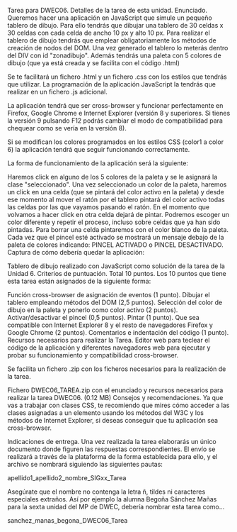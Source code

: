 Tarea para DWEC06.
Detalles de la tarea de esta unidad.
Enunciado.
Queremos hacer una aplicación en JavaScript que simule un pequeño tablero de dibujo. 
Para ello tendrás que dibujar una tablero de 30 celdas x 30 celdas con cada celda de 
ancho 10 px y alto 10 px. Para realizar el tablero de dibujo tendrás que emplear obligatoriamente 
los métodos de creación de nodos del DOM. Una vez generado el tablero lo meterás dentro del DIV 
con id "zonadibujo". Además tendrás una paleta con 5 colores de dibujo 
(que ya está creada y se facilita con el código .html)

Se te facilitará un fichero .html y un fichero .css con los estilos que tendrás que utilizar. 
La programación de la aplicación JavaScript la tendrás que realizar en un fichero .js adicional.

La aplicación tendrá que ser cross-browser y funcionar perfectamente en Firefox, Google Chrome e 
Internet Explorer (versión 8 y superiores. Si tienes la versión 9 pulsando F12 podrás cambiar el modo 
de compatibilidad para chequear como se vería en la versión 8).

Si se modifican los colores programados en los estilos CSS (color1 a color 6) la aplicación tendrá que 
seguir funcionando correctamente.

La forma de funcionamiento de la aplicación será la siguiente:

Haremos click en alguno de los 5 colores de la paleta y se le asignará la clase "seleccionado".
Una vez seleccionado un color de la paleta, haremos un click en una celda (que se pintará del color activo en la paleta) 
y desde ese momento al mover el ratón por el tablero pintará del color activo todas las celdas por las que vayamos 
pasando el ratón. En el momento que volvamos a hacer click en otra celda dejará de pintar.
Podremos escoger un color diferente y repetir el proceso, incluso sobre celdas que ya han sido pintadas.
Para borrar una celda pintaremos con el color blanco de la paleta.
Cada vez que el pincel esté activado se mostrará un mensaje debajo de la paleta de colores indicando: 
PINCEL ACTIVADO o PINCEL DESACTIVADO.
Captura de cómo debería quedar la aplicación:

Tablero de dibujo realizado con JavaScript como solución de la tarea de la Unidad 6.
Criterios de puntuación. Total 10 puntos.
Los 10 puntos que tiene esta tarea están asignados de la siguiente forma:

Función cross-browser de asignación de eventos (1 punto).
Dibujar el tablero empleando métodos del DOM (2,5 puntos).
Selección del color de dibujo en la paleta y ponerlo como color activo (2 puntos).
Activar/desactivar el pincel (0,5 puntos).
Pintar (1 punto).
Que sea compatible con Internet Explorer 8 y el resto de navegadores Firefox y Google Chrome (2 puntos).
Comentarios e indentación del código (1 punto).
Recursos necesarios para realizar la Tarea.
Editor web para teclear el código de la aplicación y diferentes navegadores web para ejecutar y probar su funcionamiento y compatibilidad cross-browser.

Se facilita un fichero .zip con los ficheros necesarios para la realización de la tarea.

Fichero DWEC06_TAREA.zip con el enunciado y recursos necesarios para realizar la tarea DWEC06. (0.12 MB)
Consejos y recomendaciones.
Ya que vas a trabajar con clases CSS, te recomiendo que mires cómo acceder a las clases asignadas a un elemento usando los métodos del W3C y los métodos de Internet Explorer, si deseas conseguir que tu aplicación sea cross-browser.

Indicaciones de entrega.
Una vez realizada la tarea elaborarás un único documento donde figuren las respuestas correspondientes. El envío se realizará a través de la plataforma de la forma establecida para ello, y el archivo se nombrará siguiendo las siguientes pautas:

apellido1_apellido2_nombre_SIGxx_Tarea

Asegúrate que el nombre no contenga la letra ñ, tildes ni caracteres especiales extraños. Así por ejemplo la alumna Begoña Sánchez Mañas para la sexta unidad del MP de DWEC, debería nombrar esta tarea como...

sanchez_manas_begona_DWEC06_Tarea

